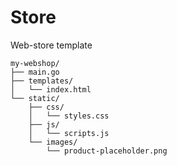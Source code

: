 # Store
Web-store template

```
my-webshop/
├── main.go
├── templates/
│   └── index.html
└── static/
    ├── css/
    │   └── styles.css
    ├── js/
    │   └── scripts.js
    └── images/
        └── product-placeholder.png
```

